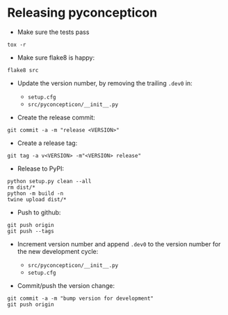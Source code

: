 
# Releasing pyconcepticon

- Make sure the tests pass
```shell
tox -r
```

- Make sure flake8 is happy:
```shell
flake8 src
```

- Update the version number, by removing the trailing `.dev0` in:
  - `setup.cfg`
  - `src/pyconcepticon/__init__.py`

- Create the release commit:
```shell
git commit -a -m "release <VERSION>"
```

- Create a release tag:
```
git tag -a v<VERSION> -m"<VERSION> release"
```

- Release to PyPI:
```shell
python setup.py clean --all
rm dist/*
python -m build -n
twine upload dist/*
```

- Push to github:
```shell
git push origin
git push --tags
```

- Increment version number and append `.dev0` to the version number for the new development cycle:
  - `src/pyconcepticon/__init__.py`
  - `setup.cfg`

- Commit/push the version change:
```shell
git commit -a -m "bump version for development"
git push origin
```
